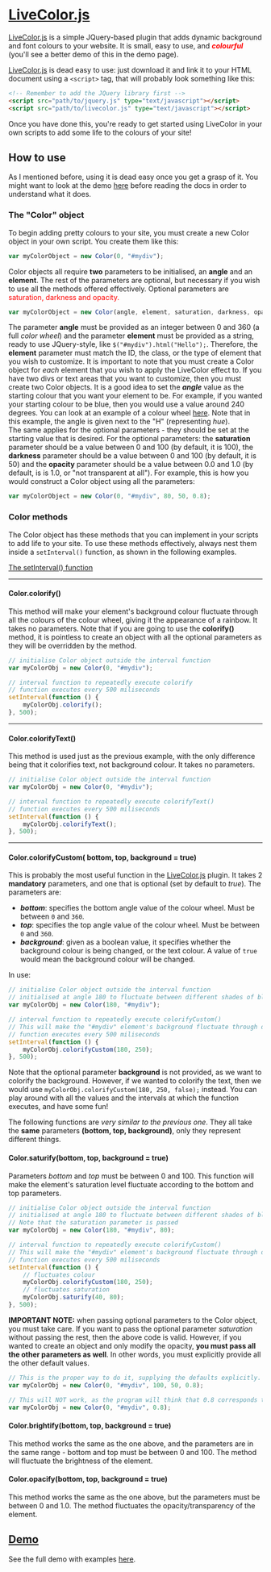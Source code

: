 
# [LiveColor.js](http://dhdaniel.github.io/livecolor/)

[LiveColor.js](http://dhdaniel.github.io/livecolor/) is a simple JQuery-based plugin that adds dynamic background and font colours to your website. It is small, easy to use, and
<span style="color: red;">**_colourful_**</span> (you'll see a better demo of this in the demo page).

[LiveColor.js](http://dhdaniel.github.io/livecolor/) is dead easy to use: just download it and link it to your HTML document using a `<script>` tag, that will probably look something like this:

```html
<!-- Remember to add the JQuery library first -->
<script src="path/to/jquery.js" type="text/javascript"></script>
<script src="path/to/livecolor.js" type="text/javascript"></script>
```

Once you have done this, you're ready to get started using LiveColor in your own scripts to add some life to the colours of your site!

## How to use
As I mentioned before, using it is dead easy once you get a grasp of it. You might want to look at the demo [here](http://dhdaniel.github.io/livecolor/) before reading the docs in order to understand what it does.



### The "Color" object
To begin adding pretty colours to your site, you must create a new Color object in your own script. You create them like this:
```javascript
var myColorObject = new Color(0, "#mydiv");
```
Color objects all require **two** parameters to be initialised, an **angle** and an **element**. The rest of the parameters are optional, but necessary if you wish to use all the methods offered effectively. Optional parameters are <span style="color: red;">saturation, darkness and opacity.</span>
```javascript
var myColorObject = new Color(angle, element, saturation, darkness, opacity);
```
The parameter **angle** must be provided as an integer between 0 and 360 (a full *color wheel*) and the parameter **element** must be provided as a string, ready to use JQuery-style, like `$("#mydiv").html("Hello");`. Therefore, the **element** parameter must match the ID, the class, or the type of element that you wish to customize.
It is important to note that you must create a Color object for *each* element that you wish to apply the LiveColor effect to. If you have two divs or text areas that you want to customize, then you must create two Color objects.
It is a good idea to set the **_angle_** value as the starting colour that you want your element to be. For example, if you wanted your starting colour to be blue, then you would use a value around 240 degrees. You can look at an example of a colour wheel [here](http://www.huecode.com). Note that in this example, the angle is given next to the "H" (representing *hue*).  
The same applies for the optional parameters - they should be set at the starting value that is desired. For the optional parameters: the **saturation** parameter should be a value between 0 and 100 (by default, it is 100), the **darkness** parameter should be a value between 0 and 100 (by default, it is 50) and the **opacity** parameter should be a value between 0.0 and 1.0 (by default, is is 1.0, or "not transparent at all"). For example, this is how you would construct a Color object using all the parameters:
```javascript
var myColorObject = new Color(0, "#mydiv", 80, 50, 0.8);
```

### Color methods

The Color object has these methods that you can implement in your scripts to add life to your site. To use these methods effectively, always nest them inside a `setInterval()` function, as shown in the following examples.

[The setInterval() function](https://developer.mozilla.org/en-US/docs/Web/API/WindowTimers/setInterval)

---

#### Color.colorify()
This method will make your element's background colour fluctuate through all the colours of the colour wheel, giving it the appearance of a rainbow. It takes no parameters. Note that if you are going to use the **colorify()** method, it is pointless to create an object with all the optional parameters as they will be overridden by the method.
```javascript
// initialise Color object outside the interval function
var myColorObj = new Color(0, "#mydiv");

// interval function to repeatedly execute colorify
// function executes every 500 miliseconds
setInterval(function () {
	myColorObj.colorify();
}, 500);
```

---

#### Color.colorifyText()
This method is used just as the previous example, with the only difference being that it colorifies text, not background colour. It takes no parameters.

```javascript
// initialise Color object outside the interval function
var myColorObj = new Color(0, "#mydiv");

// interval function to repeatedly execute colorifyText()
// function executes every 500 miliseconds
setInterval(function () {
	myColorObj.colorifyText();
}, 500);
```

---

#### Color.colorifyCustom( bottom, top, background = true)

This is probably the most useful function in the [LiveColor.js](#) plugin. It takes 2 **mandatory** parameters, and one that is optional (set by default to *true*). The parameters are:

* **_bottom_**: specifies the bottom angle value of the colour wheel. Must be between `0` and `360`.
* **_top_**: specifies the top angle value of the colour wheel. Must be between `0` and `360`.
* **_background_**: given as a boolean value, it specifies whether the background colour is being changed, or the text colour. A value of `true` would mean the background colour will be changed.

In use:
```javascript
// initialise Color object outside the interval function
// initialised at angle 180 to fluctuate between different shades of blue.
var myColorObj = new Color(180, "#mydiv");

// interval function to repeatedly execute colorifyCustom()
// This will make the "#mydiv" element's background fluctuate through different shades of blue
// function executes every 500 miliseconds
setInterval(function () {
	myColorObj.colorifyCustom(180, 250);
}, 500);
```
Note that the optional parameter **background** is not provided, as we want to colorify the background. However, if we wanted to colorify the text, then we would use `myColorObj.colorifyCustom(180, 250, false);` instead.
You can play around with all the values and the intervals at which the function executes, and have some fun!  

The following functions are *very similar to the previous one*. They all take the **same** parameters **(bottom, top, background)**, only they represent different things.

#### Color.saturify(bottom, top, background = true)
Parameters *bottom* and *top* must be between 0 and 100. This function will make the element's saturation level fluctuate according to the bottom and top parameters.
```javascript
// initialise Color object outside the interval function
// initialised at angle 180 to fluctuate between different shades of blue.
// Note that the saturation parameter is passed
var myColorObj = new Color(180, "#mydiv", 80);

// interval function to repeatedly execute colorifyCustom()
// This will make the "#mydiv" element's background fluctuate through different shades of blue
// function executes every 500 miliseconds
setInterval(function () {
	// fluctuates colour
	myColorObj.colorifyCustom(180, 250);
    // fluctuates saturation
    myColorObj.saturify(40, 80);
}, 500);
```
**IMPORTANT NOTE:** when passing optional parameters to the Color object, you must take care. If you want to pass the optional parameter *saturation* without passing the rest, then the above code is valid. However, if you wanted to create an object and only modify the opacity, **you must pass all the other parameters as well**. In other words, you must explicitly provide all the other default values.
```javascript
// This is the proper way to do it, supplying the defaults explicitly.
var myColorObj = new Color(0, "#mydiv", 100, 50, 0.8);

// This will NOT work, as the program will think that 0.8 corresponds to saturation (as saturation is the first optional parameter).
var myColorObj = new Color(0, "#mydiv", 0.8);
```

#### Color.brightify(bottom, top, background = true)

This method works the same as the one above, and the parameters are in the same range - bottom and top must be between 0 and 100. The method will fluctuate the brightness of the element.

#### Color.opacify(bottom, top, background = true)

This method works the same as the one above, but the parameters must be between 0 and 1.0. The method fluctuates the opacity/transparency of the element.

## [Demo](http://dhdaniel.github.io/livecolor/)

See the full demo with examples [here](http://dhdaniel.github.io/livecolor/).
